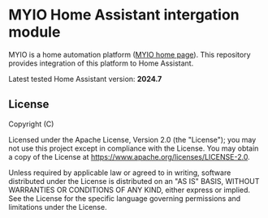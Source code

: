 # MYIO Home Assistant intergation module

MYIO is a home automation platform (<a href="http://smarthomeninja.hu" target="_blank">MYIO home page</a>). This repository provides integration of this platform to Home Assistant.

Latest tested Home Assistant version: <b>2024.7</b>

## License

Copyright (C)

Licensed under the Apache License, Version 2.0 (the "License"); you may not use this project except in compliance with the License. You may obtain a copy of the License at https://www.apache.org/licenses/LICENSE-2.0.

Unless required by applicable law or agreed to in writing, software distributed under the License is distributed on an "AS IS" BASIS, WITHOUT WARRANTIES OR CONDITIONS OF ANY KIND, either express or implied. See the License for the specific language governing permissions and limitations under the License.
